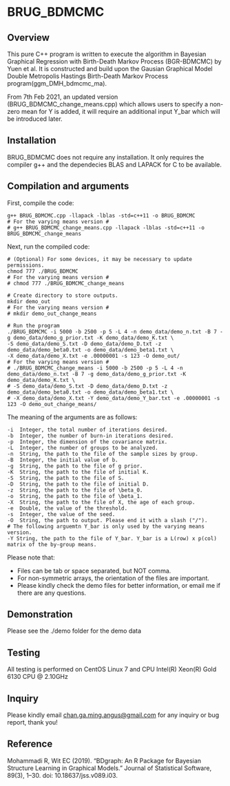 # BRUG_BDMCMC

## Overview
This pure C++ program is written to execute the algorithm in Bayesian Graphical Regression with Birth-Death Markov Process (BGR-BDMCMC) by Yuen et al.
It is constructed and build upon the Gausian Graphical Model Double Metropolis Hastings Birth-Death Markov Process program(ggm_DMH_bdmcmc_ma).

From 7th Feb 2021, an updated version (BRUG_BDMCMC_change_means.cpp) which allows users to specify a non-zero mean for Y is added, it will require an additional input Y_bar which will be introduced later.

## Installation
BRUG_BDMCMC does not require any installation. It only requires the compiler g++ and the dependecies BLAS and LAPACK for C to be available.
## Compilation and arguments
First, compile the code:
```
g++ BRUG_BDMCMC.cpp -llapack -lblas -std=c++11 -o BRUG_BDMCMC
# For the varying means version #
# g++ BRUG_BDMCMC_change_means.cpp -llapack -lblas -std=c++11 -o BRUG_BDMCMC_change_means
```
Next, run the compiled code:
```
# (Optional) For some devices, it may be necessary to update permissions.
chmod 777 ./BRUG_BDMCMC
# For the varying means version #
# chmod 777 ./BRUG_BDMCMC_change_means

# Create directory to store outputs.
mkdir demo_out
# For the varying means version #
# mkdir demo_out_change_means

# Run the program
./BRUG_BDMCMC -i 5000 -b 2500 -p 5 -L 4 -n demo_data/demo_n.txt -B 7 -g demo_data/demo_g_prior.txt -K demo_data/demo_K.txt \
-S demo_data/demo_S.txt -D demo_data/demo_D.txt -z demo_data/demo_beta0.txt -o demo_data/demo_beta1.txt \
-X demo_data/demo_X.txt -e .00000001 -s 123 -O demo_out/
# For the varying means version #
# ./BRUG_BDMCMC_change_means -i 5000 -b 2500 -p 5 -L 4 -n demo_data/demo_n.txt -B 7 -g demo_data/demo_g_prior.txt -K demo_data/demo_K.txt \
# -S demo_data/demo_S.txt -D demo_data/demo_D.txt -z demo_data/demo_beta0.txt -o demo_data/demo_beta1.txt \
# -X demo_data/demo_X.txt -Y demo_data/demo_Y_bar.txt -e .00000001 -s 123 -O demo_out_change_means/
```
The meaning of the arguments are as follows:
```
-i  Integer, the total number of iterations desired.
-b  Integer, the number of burn-in iterations desired.
-p  Integer, the dimension of the covariance matrix.
-L  Integer, the number of groups to be analyzed.
-n  String, the path to the file of the sample sizes by group.
-B  Integer, the initial value of b.
-g  String, the path to the file of g prior.
-K  String, the path to the file of initial K.
-S  String, the path to the file of S.
-D  String, the path to the file of initial D.
-z  String, the path to the file of \beta_0.
-o  String, the path to the file of \beta_1.
-X  String, the path to the file of X, the age of each group.
-e  Double, the value of the threshold.
-s  Integer, the value of the seed.
-O  String, the path to output. Please end it with a slash ("/").
# The following arguemtn Y_bar is only used by the varying means version.
-Y String, the path to the file of Y_bar. Y_bar is a L(row) x p(col) matrix of the by-group means.
```
Please note that:
- Files can be tab or space separated, but NOT comma.
- For non-symmetric arrays, the orientation of the files are important.
- Please kindly check the demo files for better information, or email me if there are any questions.
## Demonstration
Please see the ./demo folder for the demo data
## Testing
All testing is performed on CentOS Linux 7 and CPU Intel(R) Xeon(R) Gold 6130 CPU @ 2.10GHz
## Inquiry
Please kindly email chan.ga.ming.angus@gmail.com for any inquiry or bug report, thank you!
## Reference
Mohammadi R, Wit EC (2019). “BDgraph: An R Package for Bayesian Structure Learning in Graphical Models.” Journal of Statistical Software, 89(3), 1–30. doi: 10.18637/jss.v089.i03.
